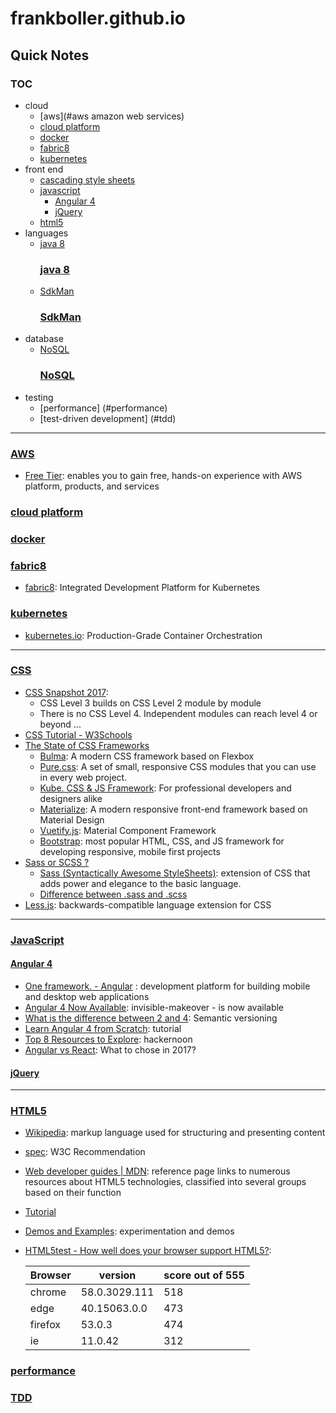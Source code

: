 # frankboller.github.io
## Quick Notes
### TOC
* cloud
    * [aws](#aws amazon web services)
    * [cloud platform](#cloud-platform)
    * [docker](#docker)
    * [fabric8](#fabric8)
    * [kubernetes](#kubernetes)
* front end
    * [cascading style sheets](#css)
    * [javascript](#javascript)
        * [Angular 4](#angular-4)
        * [jQuery](#jquery)
    * [html5](#html5)
* languages
    * [java 8](#java-8)
        ### [java 8](#toc)
    * [SdkMan](#sdkman)
        ### [SdkMan](#toc)
* database
    * [NoSQL](#nosql)
        ### [NoSQL](#toc)
* testing
    * [performance] (#performance)
    * [test-driven development] (#tdd)

----
### [AWS](#toc)
* [Free Tier](https://aws.amazon.com/free/): enables you to gain free, hands-on experience with AWS platform, products, and services

### [cloud platform](#toc)

### [docker](#toc)

### [fabric8](#toc)
* [fabric8](https://fabric8.io/): Integrated Development Platform for Kubernetes

### [kubernetes](#toc)
* [kubernetes.io](https://kubernetes.io/): Production-Grade Container Orchestration

----
### [CSS](#toc)
* [CSS Snapshot 2017](https://www.w3.org/TR/CSS/): 
    * CSS Level 3 builds on CSS Level 2 module by module
    * There is no CSS Level 4. Independent modules can reach level 4 or beyond ...
* [CSS Tutorial - W3Schools](https://www.w3schools.com/css/)
* [The State of CSS Frameworks](https://three29.com/best-css-frameworks-2017/)
    * [Bulma](http://bulma.io/): A modern CSS framework based on Flexbox
    * [Pure.css](https://purecss.io/): A set of small, responsive CSS modules that you can use in every web project.
    * [Kube. CSS & JS Framework](https://imperavi.com/kube/): For professional developers and designers alike
    * [Materialize](http://materializecss.com/): A modern responsive front-end framework based on Material Design
    * [Vuetify.js](https://vuetifyjs.com/): Material Component Framework
    * [Bootstrap](http://getbootstrap.com/): most popular HTML, CSS, and JS framework for developing responsive, mobile first projects
* [Sass or SCSS ?](https://teamtreehouse.com/community/sass-or-scss)
    * [Sass (Syntactically Awesome StyleSheets)](http://sass-lang.com/documentation/file.SASS_REFERENCE.html): extension of CSS that adds power and elegance to the basic language.
    * [Difference between .sass and .scss](https://responsivedesign.is/articles/difference-between-sass-and-scss/)
* [Less.js](http://lesscss.org/): backwards-compatible language extension for CSS

----
### [JavaScript](#toc)

#### [Angular 4](#toc)
* [One framework. - Angular](https://angular.io/) : development platform for building mobile and desktop web applications
* [Angular 4 Now Available](http://angularjs.blogspot.com/2017/03/angular-400-now-available.html/): invisible-makeover - is now available
* [What is the difference between 2 and 4](https://www.quora.com/What-is-the-difference-between-Angular-2-and-Angular-4): Semantic versioning
* [Learn Angular 4 from Scratch](https://coursetro.com/courses/12/Learn-Angular-4-from-Scratch): tutorial
* [Top 8 Resources to Explore](https://hackernoon.com/top-8-resources-to-explore-angular-4-ff2c1b42020a): hackernoon
* [Angular vs React](http://blog.techmagic.co/angular-2-vs-react-what-to-chose-in-2017/): What to chose in 2017?

#### [jQuery](#toc)

----
### [HTML5](#toc)
* [Wikipedia](https://en.wikipedia.org/wiki/HTML5): markup language used for structuring and presenting content
* [spec](https://www.w3.org/TR/html5/): W3C Recommendation
* [Web developer guides | MDN](https://developer.mozilla.org/en-US/docs/Web/Guide/HTML/HTML5): reference page links to numerous resources about HTML5 technologies, classified into several groups based on their function
* [Tutorial](https://www.w3schools.com/html/default.asp)
* [Demos and Examples](http://html5demos.com/): experimentation and demos
* [HTML5test - How well does your browser support HTML5?](https://html5test.com/): 

    Browser | version       | score out of 555
    ---     | ---           | ---
    chrome  | 58.0.3029.111 | 518
    edge    | 40.15063.0.0  | 473
    firefox | 53.0.3        | 474
    ie      | 11.0.42       | 312

### [performance](#toc)

### [TDD](#toc)
